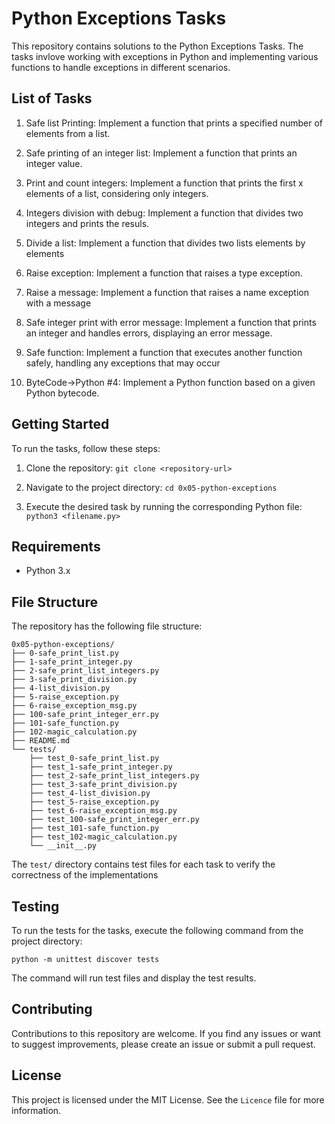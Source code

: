# Python Exceptions Tasks

This repository contains solutions to the Python Exceptions Tasks. The tasks invlove working with exceptions in Python and implementing various functions to handle exceptions in different scenarios.

## List of Tasks
1. Safe list Printing: Implement a function that prints a specified number of elements from a list.

2. Safe printing of an integer list: Implement a function that prints an integer value.

3. Print and count integers: Implement a function that prints the first x elements of a list, considering only integers.

4. Integers division with debug: Implement a function that divides two integers and prints the resuls.

5. Divide a list: Implement a function that divides two lists elements by elements

6. Raise exception: Implement a function that raises a type exception.

7. Raise a message: Implement a function that raises a name exception with a message

8. Safe integer print with error message: Implement a function that prints an integer and handles errors, displaying an error message.

9. Safe function: Implement a function that executes another function safely, handling any exceptions that may occur

10. ByteCode->Python #4: Implement a Python function based on a given Python bytecode.


## Getting Started

To run the tasks, follow these steps:
1. Clone the repository: `git clone <repository-url>`

2. Navigate to the project directory: `cd 0x05-python-exceptions`

3. Execute the desired task by running the corresponding Python file: `python3 <filename.py>`


## Requirements

* Python 3.x

## File Structure

The repository has the following file structure:

```
0x05-python-exceptions/
├── 0-safe_print_list.py
├── 1-safe_print_integer.py
├── 2-safe_print_list_integers.py
├── 3-safe_print_division.py
├── 4-list_division.py
├── 5-raise_exception.py
├── 6-raise_exception_msg.py
├── 100-safe_print_integer_err.py
├── 101-safe_function.py
├── 102-magic_calculation.py
├── README.md
└── tests/
    ├── test_0-safe_print_list.py
    ├── test_1-safe_print_integer.py
    ├── test_2-safe_print_list_integers.py
    ├── test_3-safe_print_division.py
    ├── test_4-list_division.py
    ├── test_5-raise_exception.py
    ├── test_6-raise_exception_msg.py
    ├── test_100-safe_print_integer_err.py
    ├── test_101-safe_function.py
    ├── test_102-magic_calculation.py
    └── __init__.py

```

The `test/` directory contains test files for each task to verify the correctness of the implementations

## Testing
To run the tests for the tasks, execute the following command from the project directory:

```
python -m unittest discover tests
```

The command will run test files and display the test results.


## Contributing

Contributions to this repository are welcome. If you find any issues or want to suggest improvements, please create an issue or submit a pull request.


## License

This project is licensed under the MIT License. See the `Licence` file for more information.
